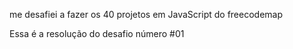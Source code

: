 me desafiei a fazer os 40 projetos em JavaScript do freecodemap

Essa é a resolução do desafio número #01
